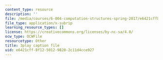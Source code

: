 ```yaml
---
content_type: resource
description: ''
file: /media/courses/6-004-computation-structures-spring-2017/e6421cff8f12501298202c11d4cce927_VdRC2raV8fA.vtt
file_type: application/x-subrip
learning_resource_types: []
license: https://creativecommons.org/licenses/by-nc-sa/4.0/
ocw_type: OCWFile
resourcetype: Other
title: 3play caption file
uid: e6421cff-8f12-5012-9820-2c11d4cce927
---
```

